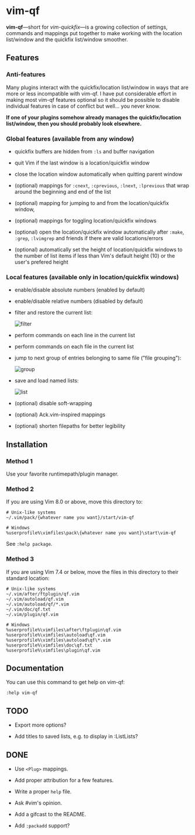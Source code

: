 # vim-qf

**vim-qf**—short for *vim-quickfix*—is a growing collection of settings, commands and mappings put together to make working with the location list/window and the quickfix list/window smoother.

## Features

### Anti-features

Many plugins interact with the quickfix/location list/window in ways that are more or less incompatible with vim-qf. I have put considerable effort in making most vim-qf features optional so it should be possible to disable individual features in case of conflict but well… you never know.

**If one of your plugins somehow already manages the quickfix/location list/window, then you should probably look elsewhere.**

### Global features (available from any window)

- quickfix buffers are hidden from `:ls` and buffer navigation

- quit Vim if the last window is a location/quickfix window

- close the location window automatically when quitting parent window

- (optional) mappings for `:cnext`, `:cprevious`, `:lnext`, `:lprevious` that wrap around the beginning and end of the list

- (optional) mapping for jumping to and from the location/quickfix window,

- (optional) mappings for toggling location/quickfix windows

- (optional) open the location/quickfix window automatically after `:make`, `:grep`, `:lvimgrep` and friends if there are valid locations/errors

- (optional) automatically set the height of location/quickfix windows to the number of list items if less than Vim's default height (10) or the user's prefered height

### Local features (available only in location/quickfix windows)

- enable/disable absolute numbers (enabled by default)

- enable/disable relative numbers (disabled by default)

- filter and restore the current list:

  ![filter][1]

- perform commands on each line in the current list

- perform commands on each file in the current list

- jump to next group of entries belonging to same file ("file grouping"):

  ![group][2]

- save and load named lists:

  ![list][3]

- (optional) disable soft-wrapping

- (optional) Ack.vim-inspired mappings

- (optional) shorten filepaths for better legibility

## Installation

### Method 1

Use your favorite runtimepath/plugin manager.

### Method 2

If you are using Vim 8.0 or above, move this directory to:

    # Unix-like systems
    ~/.vim/pack/{whatever name you want}/start/vim-qf

    # Windows
    %userprofile%\vimfiles\pack\{whatever name you want}\start\vim-qf

See `:help package`.

### Method 3

If you are using Vim 7.4 or below, move the files in this directory to their standard location:

    # Unix-like systems
    ~/.vim/after/ftplugin/qf.vim
    ~/.vim/autoload/qf.vim
    ~/.vim/autoload/qf/*.vim
    ~/.vim/doc/qf.txt
    ~/.vim/plugin/qf.vim

    # Windows
    %userprofile%\vimfiles\after\ftplugin\qf.vim
    %userprofile%\vimfiles\autoload\qf.vim
    %userprofile%\vimfiles\autoload\qf\*.vim
    %userprofile%\vimfiles\doc\qf.txt
    %userprofile%\vimfiles\plugin\qf.vim

## Documentation

You can use this command to get help on vim-qf:

    :help vim-qf

## TODO

- Export more options?

- Add titles to saved lists, e.g. to display in :ListLists?

## DONE

- Use `<Plug>` mappings.

- Add proper attribution for a few features.

- Write a proper `help` file.

- Ask #vim's opinion.

- Add a gifcast to the README.

- Add `:packadd` support?

[1]: https://romainl.github.io/vim-qf/filter.gif
[2]: https://romainl.github.io/vim-qf/group.gif
[3]: https://romainl.github.io/vim-qf/list.gif
